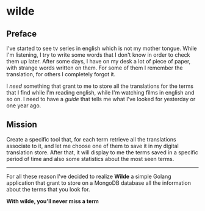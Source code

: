 # wilde #

## Preface ##

I've started to see tv series in english which is not my mother tongue. While I'm listening, I try to write some words that
I don't know in order to check them up later. After some days, I have on my desk a lot of piece of paper, with strange words written on them.
For some of them I remember the translation, for others I completely forgot it.

I *need* something that grant to me to store all the translations for the terms that I find while I'm reading english, while I'm watching films in english and so on.
I need to have a *guide* that tells me what I've looked for yesterday or one year ago.

## Mission ##

Create a specific tool that, for each term retrieve all the translations associate to it, and let me choose one of them to save it in my digital translation store.
After that, it will display to me the terms saved in a specific period of time and also some statistics about the most seen terms.

-------------------------------------------------------------------------------

For all these reason I've decided to realize **Wilde** a simple Golang application that grant to store on a MongoDB database all the information about
the terms that you look for.

**With wilde, you'll never miss a term**


